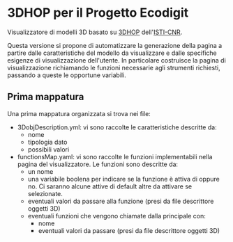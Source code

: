 # 3DHOP per il Progetto Ecodigit

Visualizzatore di modelli 3D basato su [3DHOP](http://vcg.isti.cnr.it/3dhop/) dell'[ISTI-CNR](https://www.isti.cnr.it/).

Questa versione si propone di automatizzare la generazione della pagina a partire dalle caratteristiche del modello da visualizzare e dalle specifiche esigenze di visualizzazione dell'utente. In particolare costruisce la pagina di visualizzazione richiamando le funzioni necessarie agli strumenti richiesti, passando a queste le opportune variabili.

## Prima mappatura 
Una prima mappatura organizzata si trova nei file:
* 3DobjDescription.yml: vi sono raccolte le caratteristiche descritte da:
    * nome
    * tipologia dato
    * possibili valori
* functionsMap.yaml: vi sono raccolte le funzioni implementabili nella pagina del visualizzatore. Le funzioni sono descritte da:
    * un nome
    * una variabile boolena per indicare se la funzione è attiva di oppure no. Ci saranno alcune attive di default altre da attivare se selezionate.
    * eventuali valori da passare alla funzione (presi da file descrittore oggetti 3D)
    * eventuali funzioni che vengono chiamate dalla principale con:
        * nome
        * eventuali valori da passare (presi da file descrittore oggetti 3D)